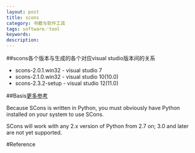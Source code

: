 ```yaml
---
layout: post
title: scons
category: 书籍与软件工具
tags: software／tool
keywords:
description: 
---
```


##scons各个版本与生成的各个对应visual studio版本间的关系

* scons-2.0.1.win32 - visual studio 7
* scons-2.1.0.win32 - visual studio 10(10.0)
* scons-2.3.2-setup - visual studio 12(11.0)

##Basis[更多参考](http://www.scons.org/doc/production/HTML/scons-user.html)

Because SCons is written in Python, you must obviously have Python installed on your system to use SCons.

SCons will work with any 2.x version of Python from 2.7 on; 3.0 and later are not yet supported.


#Reference
